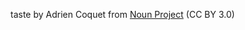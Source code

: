 taste by Adrien Coquet from <a href="https://thenounproject.com/browse/icons/term/taste/" target="_blank" title="taste Icons">Noun Project</a> (CC BY 3.0)
